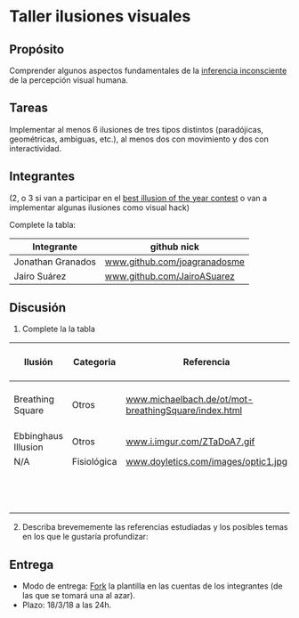 # Taller ilusiones visuales

## Propósito

Comprender algunos aspectos fundamentales de la [inferencia inconsciente](https://github.com/VisualComputing/Cognitive) de la percepción visual humana.

## Tareas

Implementar al menos 6 ilusiones de tres tipos distintos (paradójicas, geométricas, ambiguas, etc.), al menos dos con movimiento y dos con interactividad.

## Integrantes
(2, o 3 si van a participar en el [best illusion of the year contest](illusionoftheyear.com) o van a implementar algunas ilusiones como visual hack)

Complete la tabla:

| Integrante | github nick |
|------------|-------------|
| Jonathan Granados | www.github.com/joagranadosme |
| Jairo Suárez  |  www.github.com/JairoASuarez  |

## Discusión

1. Complete la la tabla

| Ilusión | Categoria | Referencia | Tipo de interactividad (si aplica) | URL código base (si aplica) |
|---------|-----------|------------|------------------------------------|-----------------------------|
| Breathing Square |  Otros         | www.michaelbach.de/ot/mot-breathingSquare/index.html | Cursor del mouse mueve los cuadros rosa | www.github.com/joagranadosme/Illusions_ws/tree/master/BreathingSquare |
| Ebbinghaus Illusion | Otros | www.i.imgur.com/ZTaDoA7.gif | No aplica | www.github.com |
| N/A | Fisiológica | www.doyletics.com/images/optic1.jpg | No aplica | www.github.com |
|         |           |            |                                    | www.github.com |
|         |           |            |                                    | www.github.com |
|         |           |            |                                    | www.github.com |

2. Describa brevememente las referencias estudiadas y los posibles temas en los que le gustaría profundizar:

## Entrega

* Modo de entrega: [Fork](https://help.github.com/articles/fork-a-repo/) la plantilla en las cuentas de los integrantes (de las que se tomará una al azar).
* Plazo: 18/3/18 a las 24h.
